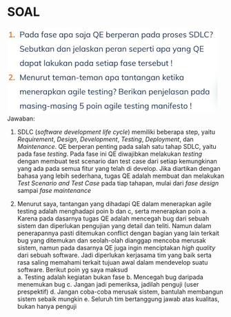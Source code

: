 # SOAL
![alt text](at.jpg)
Jawaban:

 1. SDLC (*software development life cycle*) memiliki beberapa step, yaitu *Requirement*, *Design*, *Development*, *Testing*, *Deployment*, dan *Maintenance*. QE berperan penting pada salah satu tahap SDLC, yaitu pada fase *testing*. Pada fase ini QE diwajibkan melakukan *testing* dengan membuat test scenario dan test case dari setiap kemungkinan yang ada pada semua fitur yang telah di develop. Jika diartikan dengan bahasa yang lebih sederhana, tugas QE adalah membuat dan melakukan *Test Scenario and Test Case* pada tiap tahapan, mulai dari *fase design* sampai *fase maintenance*

 2. Menurut saya, tantangan yang dihadapi QE dalam menerapkan agile testing adalah menghadapi poin b dan c, serta menerapkan poin a. Karena pada dasarnya tugas QE adalah mencegah bug dari sebuah sistem dan diperlukan pengujian yang detail dan teliti. Namun dalam penerapannya pasti ditemukan conflict dengan bagian yang lain terkait bug yang ditemukan dan seolah-olah dianggap mencoba merusak sistem, namun pada dasarnya QE juga ingin menciptakan *high quality* dari sebuah software. Jadi diperlukan kerjasama tim yang baik serta rasa saling memahami terkait tujuan awal dalam mendevelop suatu software. 
 Berikut poin yg saya maksud      
    a. Testing adalah kegiatan bukan fase
    b. Mencegah bug daripada menemukan bug
    c. Jangan jadi pemeriksa, jadilah penguji (user prespektif)
    d. Jangan coba-coba merusak sistem, bantulah membangun sistem sebaik mungkin
    e. Seluruh tim bertanggung jawab atas kualitas, bukan hanya penguji